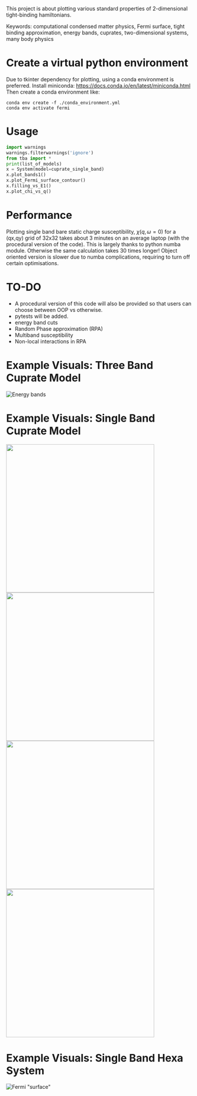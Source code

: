 This project is about plotting various standard properties of 2-dimensional tight-binding hamiltonians.

Keywords: computational condensed matter physics, Fermi surface, tight binding approximation, energy bands, cuprates, two-dimensional systems, many body physics

# Create a virtual python environment

Due to tkinter dependency for plotting, using a conda environment is preferred. Install miniconda: https://docs.conda.io/en/latest/miniconda.html Then create a conda environment like:
```
conda env create -f ./conda_environment.yml
conda env activate fermi
```

# Usage

```python
import warnings
warnings.filterwarnings('ignore')
from tba import *
print(list_of_models)
x = System(model=cuprate_single_band)
x.plot_bands1()
x.plot_Fermi_surface_contour()
x.filling_vs_E1()
x.plot_chi_vs_q()
```
# Performance

Plotting single band bare static charge susceptibility, $`\chi(q,\omega=0)`$ for a (qx,qy) grid of 32x32 takes about 3 minutes on an average laptop (with the procedural version of the code). This is largely thanks to python numba module. Otherwise the same calculation takes 30 times longer! Object oriented version is slower due to numba complications, requiring to turn off certain optimisations.

# TO-DO
- A procedural version of this code will also be provided so that users can choose between OOP vs otherwise.
- pytests will be added.
- energy band cuts
- Random Phase approximation (RPA)
- Multiband susceptibility
- Non-local interactions in RPA


# Example Visuals: Three Band Cuprate Model

![Energy bands](images/tetra/cuprate_three_band_energy_bands.png)

# Example Visuals: Single Band Cuprate Model

<p float="left">
  <img src="images/tetra/cuprate_single_band_energy_bands.png" width="400" />
  <img src="images/tetra/cuprate_single_band_filling_vs_fermi_level.png" width="400" />
  <br>
  <img src="images/tetra/cuprate_single_band_fermi_surface.png" width="400" />
  <img src="images/tetra/cuprate_single_band_susceptibility.png" width="400" />
</p>


# Example Visuals: Single Band Hexa System

![Fermi "surface"](images/hexa/hexa_single_band_fermi_surface.png)

